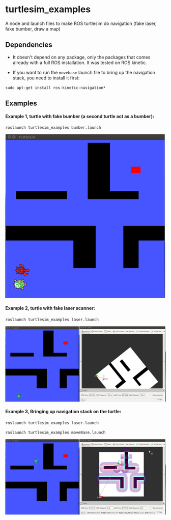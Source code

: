 # turtlesim_examples
A node and launch files to make ROS turtlesim do navigation (fake laser, fake bumber, draw a map)


## Dependencies

- It doesn't depend on any package, only the packages that comes already with a full 
ROS installation. It was tested on ROS kinetic.

- If you want to run the ```movebase``` launch file to bring up the navigation stack, you need to install it first:
```
sudo apt-get install ros-kinetic-navigation*
```
## Examples

#### Example 1, turtle with fake bumber (a second turtle act as a bumber):
```
roslaunch turtlesim_examples bumber.launch
```
![turtle with fake bumber](include/2.gif)


#### Example 2, turtle with fake laser scanner:
```
roslaunch turtlesim_examples laser.launch
```

![turtle with fake laser](include/0.gif)


#### Example 3, Bringing up navigation stack on the turtle:
```
roslaunch turtlesim_examples laser.launch
```
```
roslaunch turtlesim_examples moveBase.launch
```

![turtle with fake laser](include/1.gif)
